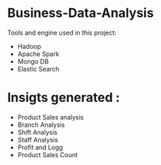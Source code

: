 # Business-Data-Analysis 
Tools and engine used in this project: 
* Hadoop
* Apache Spark
* Mongo DB
* Elastic Search

# Insigts generated :
* Product Sales analysis
* Branch Analysis
* Shift Analysis
* Staff Analysis
* Profit and Logg
* Product Sales Count
